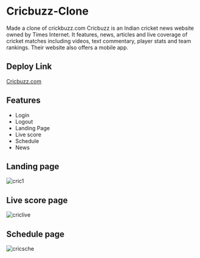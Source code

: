 # Cricbuzz-Clone
Made a clone of  crickbuzz.com
Cricbuzz is an Indian cricket news website owned by Times Internet. It features, news, articles and live coverage of cricket matches including videos, text commentary, player stats and team rankings. Their website also offers a mobile app.

## Deploy Link
<a href="https://serene-sunburst-4bb0a7.netlify.app">Cricbuzz.com</a>

## Features

- Login
- Logout
- Landing Page
- Live score
- Schedule
- News

## Landing page

![cric1](https://user-images.githubusercontent.com/103739534/200160288-44c8b60d-5902-45a6-8462-a435cac47d72.png)

## Live score page

![criclive](https://user-images.githubusercontent.com/103739534/200160300-199dc352-f71f-4c40-8862-130dfd201a60.png)

## Schedule page

![cricsche](https://user-images.githubusercontent.com/103739534/200160326-c25de657-4ed7-45b5-a09f-445c98fb6090.png)
